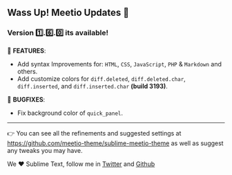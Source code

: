 ## Wass Up! Meetio Updates 🎁

### Version 1️⃣.6️⃣.0️⃣ its available!

📣 **FEATURES**:

* Add syntax Improvements for: `HTML`, `CSS`, `JavaScript`, `PHP` & `Markdown` and others.
* Add customize colors for  `diff.deleted`, `diff.deleted.char`, `diff.inserted`, and `diff.inserted.char` **(build 3193)**.

👾 **BUGFIXES**:

* Fix background color of `quick_panel`.

---

👉 You can see all the refinements and suggested settings at https://github.com/meetio-theme/sublime-meetio-theme
as well as suggest any tweaks you may have.

We ♥️ Sublime Text, follow me in [Twitter](https://twitter.com/mauroreisviera) and
[Github](https://github.com/mauroreisvieira/)
